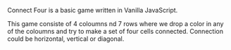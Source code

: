 Connect Four is a basic game written in Vanilla JavaScript.

This game consiste of 4 coloumns nd 7 rows where we drop a color in any of the coloumns and try to make a set of four cells connected.
Connection could be horizontal, vertical or diagonal.
